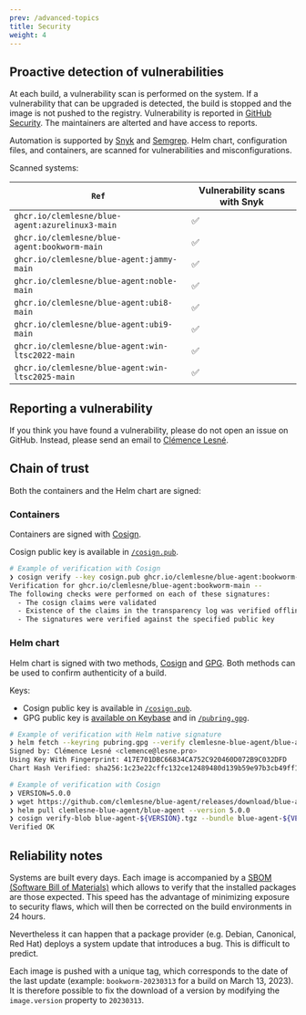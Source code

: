 ```yaml
---
prev: /advanced-topics
title: Security
weight: 4
---
```


## Proactive detection of vulnerabilities

At each build, a vulnerability scan is performed on the system. If a vulnerability that can be upgraded is detected, the build is stopped and the image is not pushed to the registry. Vulnerability is reported in [GitHub Security](https://docs.github.com/en/code-security/code-scanning/automatically-scanning-your-code-for-vulnerabilities-and-errors/about-code-scanning). The maintainers are alterted and have access to reports.

Automation is supported by [Snyk](https://snyk.io) and [Semgrep](https://semgrep.dev). Helm chart, configuration files, and containers, are scanned for vulnerabilities and misconfigurations.

Scanned systems:

| `Ref`                                            | Vulnerability scans with Snyk |
| ------------------------------------------------ | ----------------------------- |
| `ghcr.io/clemlesne/blue-agent:azurelinux3-main`  | ✅                            |
| `ghcr.io/clemlesne/blue-agent:bookworm-main`     | ✅                            |
| `ghcr.io/clemlesne/blue-agent:jammy-main`        | ✅                            |
| `ghcr.io/clemlesne/blue-agent:noble-main`        | ✅                            |
| `ghcr.io/clemlesne/blue-agent:ubi8-main`         | ✅                            |
| `ghcr.io/clemlesne/blue-agent:ubi9-main`         | ✅                            |
| `ghcr.io/clemlesne/blue-agent:win-ltsc2022-main` | ✅                            |
| `ghcr.io/clemlesne/blue-agent:win-ltsc2025-main` | ✅                            |

## Reporting a vulnerability

If you think you have found a vulnerability, please do not open an issue on GitHub. Instead, please send an email to [Clémence Lesné](mailto:clemence@lesne.pro).

## Chain of trust

Both the containers and the Helm chart are signed:

### Containers

Containers are signed with [Cosign](https://github.com/sigstore/cosign).

Cosign public key is available in [`/cosign.pub`](cosign.pub).

```bash
# Example of verification with Cosign
❯ cosign verify --key cosign.pub ghcr.io/clemlesne/blue-agent:bookworm-main
Verification for ghcr.io/clemlesne/blue-agent:bookworm-main --
The following checks were performed on each of these signatures:
  - The cosign claims were validated
  - Existence of the claims in the transparency log was verified offline
  - The signatures were verified against the specified public key
```

### Helm chart

Helm chart is signed with two methods, [Cosign](https://github.com/sigstore/cosign) and [GPG](https://helm.sh/docs/topics/provenance). Both methods can be used to confirm authenticity of a build.

Keys:

- Cosign public key is available in [`/cosign.pub`](cosign.pub).
- GPG public key is [available on Keybase](https://keybase.io/clemlesne/pgp_keys.asc) and in [`/pubring.gpg`](pubring.gpg).

```bash
# Example of verification with Helm native signature
❯ helm fetch --keyring pubring.gpg --verify clemlesne-blue-agent/blue-agent --version 5.0.0
Signed by: Clémence Lesné <clemence@lesne.pro>
Using Key With Fingerprint: 417E701DBC66834CA752C920460D072B9C032DFD
Chart Hash Verified: sha256:1c23e22cffc132ce12489480d139b59e97b3cb49ff1599a4ae11fb5c317c1e64
```

```bash
# Example of verification with Cosign
❯ VERSION=5.0.0
❯ wget https://github.com/clemlesne/blue-agent/releases/download/blue-agent-${VERSION}/blue-agent-${VERSION}.tgz.bundle
❯ helm pull clemlesne-blue-agent/blue-agent --version 5.0.0
❯ cosign verify-blob blue-agent-${VERSION}.tgz --bundle blue-agent-${VERSION}.tgz.bundle --key cosign.pub
Verified OK
```

## Reliability notes

Systems are built every days. Each image is accompanied by a [SBOM (Software Bill of Materials)](https://en.wikipedia.org/wiki/Software_supply_chain) which allows to verify that the installed packages are those expected. This speed has the advantage of minimizing exposure to security flaws, which will then be corrected on the build environments in 24 hours.

Nevertheless it can happen that a package provider (e.g. Debian, Canonical, Red Hat) deploys a system update that introduces a bug. This is difficult to predict.

Each image is pushed with a unique tag, which corresponds to the date of the last update (example: `bookworm-20230313` for a build on March 13, 2023). It is therefore possible to fix the download of a version by modifying the `image.version` property to `20230313`.
